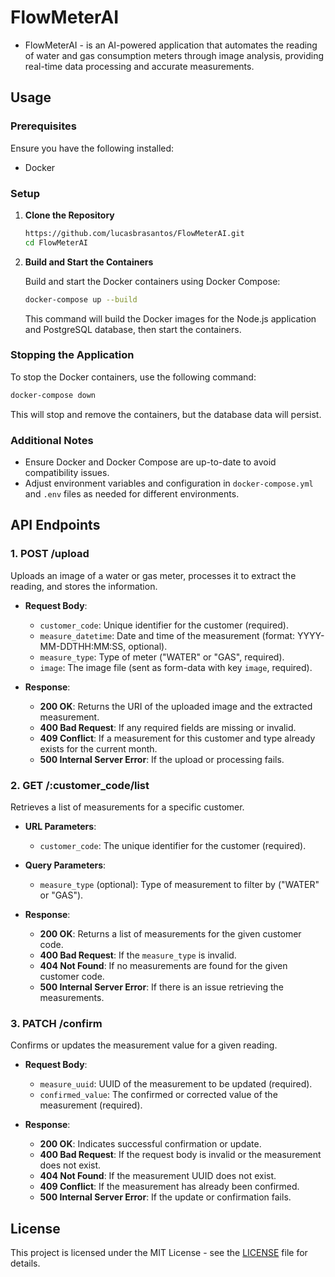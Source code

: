 # FlowMeterAI
- FlowMeterAI - is an AI-powered application that automates the reading of water and gas consumption meters through image analysis, providing real-time data processing and accurate measurements.

## Usage

### Prerequisites

Ensure you have the following installed:

- Docker

### Setup

1. **Clone the Repository**

   ```sh
   https://github.com/lucasbrasantos/FlowMeterAI.git
   cd FlowMeterAI
   ```

2. **Build and Start the Containers**

   Build and start the Docker containers using Docker Compose:

   ```sh
   docker-compose up --build
   ```

   This command will build the Docker images for the Node.js application and PostgreSQL database, then start the containers.


### Stopping the Application

To stop the Docker containers, use the following command:

```sh
docker-compose down
```

This will stop and remove the containers, but the database data will persist.

### Additional Notes

- Ensure Docker and Docker Compose are up-to-date to avoid compatibility issues.
- Adjust environment variables and configuration in `docker-compose.yml` and `.env` files as needed for different environments.
   

## API Endpoints

### 1. **POST /upload**

Uploads an image of a water or gas meter, processes it to extract the reading, and stores the information.

- **Request Body**:
  - `customer_code`: Unique identifier for the customer (required).
  - `measure_datetime`: Date and time of the measurement (format: YYYY-MM-DDTHH:MM:SS, optional).
  - `measure_type`: Type of meter ("WATER" or "GAS", required).
  - `image`: The image file (sent as form-data with key `image`, required).

- **Response**:
  - **200 OK**: Returns the URI of the uploaded image and the extracted measurement.
  - **400 Bad Request**: If any required fields are missing or invalid.
  - **409 Conflict**: If a measurement for this customer and type already exists for the current month.
  - **500 Internal Server Error**: If the upload or processing fails.

### 2. **GET /:customer_code/list**

Retrieves a list of measurements for a specific customer.

- **URL Parameters**:
  - `customer_code`: The unique identifier for the customer (required).

- **Query Parameters**:
  - `measure_type` (optional): Type of measurement to filter by ("WATER" or "GAS").

- **Response**:
  - **200 OK**: Returns a list of measurements for the given customer code.
  - **400 Bad Request**: If the `measure_type` is invalid.
  - **404 Not Found**: If no measurements are found for the given customer code.
  - **500 Internal Server Error**: If there is an issue retrieving the measurements.

### 3. **PATCH /confirm**

Confirms or updates the measurement value for a given reading.

- **Request Body**:
  - `measure_uuid`: UUID of the measurement to be updated (required).
  - `confirmed_value`: The confirmed or corrected value of the measurement (required).

- **Response**:
  - **200 OK**: Indicates successful confirmation or update.
  - **400 Bad Request**: If the request body is invalid or the measurement does not exist.
  - **404 Not Found**: If the measurement UUID does not exist.
  - **409 Conflict**: If the measurement has already been confirmed.
  - **500 Internal Server Error**: If the update or confirmation fails.


## License

This project is licensed under the MIT License - see the [LICENSE](LICENSE) file for details.

